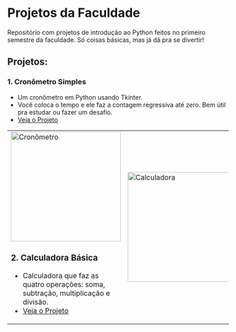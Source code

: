 # Projetos da Faculdade

Repositório com projetos de introdução ao Python feitos no primeiro semestre da faculdade. Só coisas básicas, mas já dá pra se divertir!

## Projetos:

### 1. Cronômetro Simples
- Um cronômetro em Python usando Tkinter.
- Você coloca o tempo e ele faz a contagem regressiva até zero. Bem útil pra estudar ou fazer um desafio.
- [Veja o Projeto](https://github.com/oTalDoWaaase/projetos-faculdade/tree/main/cronoometro_python)
<table>
  <tr>
    <td>
      <img src="https://github.com/oTalDoWaaase/projetos-faculdade/blob/main/DALL%C2%B7E%202024-10-12%2016.45.31%20-%20A%20clean%20and%20modern%20graphic%20representation%20of%20a%20simple%20Python%20stopwatch%20or%20chronometer.%20The%20design%20features%20a%20digital%20clock%20with%20a%20minimalistic%20and%20sle.webp" alt="Cronômetro" width="250"/>

### 2. Calculadora Básica
- Calculadora que faz as quatro operações: soma, subtração, multiplicação e divisão.
- [Veja o Projeto](https://github.com/oTalDoWaaase/projetos-faculdade/tree/main/introducao_python)
<p align="center">
 </td>
    <td>
      <img src="https://github.com/oTalDoWaaase/projetos-faculdade/blob/main/DALL%C2%B7E%202024-10-12%2016.52.32%20-%20A%20dreamcore-inspired%20image%20of%20a%20calculator.%20The%20calculator%20should%20have%20a%20surreal%20and%20whimsical%20aesthetic%2C%20with%20vibrant%20colors%20and%20slightly%20distorted%20e.webp" alt="Calculadora" width="250"/>
    </td>
  </tr>
</table>

